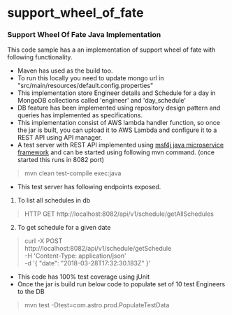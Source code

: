 # support_wheel_of_fate

### Support Wheel Of Fate Java Implementation

This code sample has a an implementation of support wheel of fate with following functionality.



 - Maven has used as the build too.
 - To run this locally you need to update mongo url in "src/main/resources/default.config.properties"
 - This implementation store Engineer details and Schedule for a day in MongoDB collections called 'engineer' and 'day_schedule'
 - DB feature has been implemented using repository design pattern and queries has implemented as specifications.
 - This implementation consist of AWS lambda handler function, so once the jar is built, you can upload it to AWS Lambda and configure it to a REST API using API manager.
 - A test server with REST API implemented using [msf4j java microservice framework](https://github.com/wso2/msf4j) and can be started using following mvn command. (once started this runs in 8082 port)
> mvn clean test-compile exec:java
- This test server has following endpoints exposed.
1. To list all schedules in db
> HTTP GET  http://localhost:8082/api/v1/schedule/getAllSchedules
2. To get schedule for a given date
> curl -X POST \
  http://localhost:8082/api/v1/schedule/getSchedule \
  -H 'Content-Type: application/json' \
  -d '{
  "date": "2018-03-28T17:32:30.183Z"
}'
- This code has 100% test coverage using jUnit
- Once the jar is build run below code to populate set of 10 test Engineers to the DB
> mvn test -Dtest=com.astro.prod.PopulateTestData
